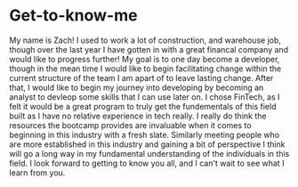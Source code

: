 # Get-to-know-me
My name is Zach! I used to work a lot of construction, and warehouse job, though over the last year I have gotten in with a great financal company and would like to progress further!
My goal is to one day become a developer, though in the mean time I would like to begin facilitating change within the current structure of the team I am apart of to leave lasting change. After that, I would like to begin my journey into developing by becoming an analyst to devleop some skills that I can use later on. 
I chose FinTech, as I felt it would be a great program to truly get the fundementals of this field built as I have no relative experience in tech really. I really do think the resources the bootcamp provides are invaluable when it comes to beginning in this industry with a fresh slate. Similarly meeting people who are more established in this industry and gaining a bit of perspective I think will go a long way in my fundamental understanding of the individuals in this field. 
I look forward to getting to know you all, and I can't wait to see what I learn from you. 